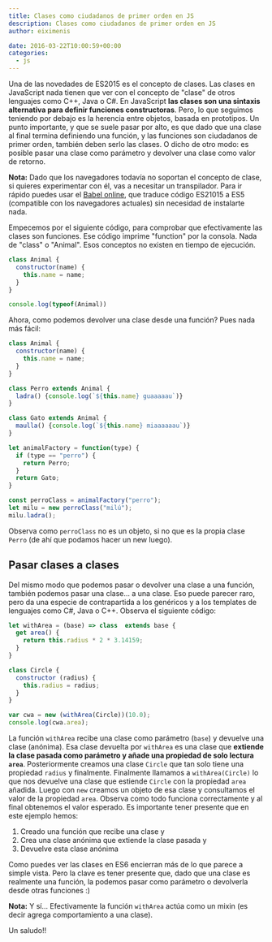 ```yaml
---
title: Clases como ciudadanos de primer orden en JS
description: Clases como ciudadanos de primer orden en JS
author: eiximenis

date: 2016-03-22T10:00:59+00:00
categories:
  - js
---
```


Una de las novedades de ES2015 es el concepto de clases. Las clases en JavaScript nada tienen que ver con el concepto de "clase" de otros lenguajes como C++, Java o C#. En JavaScript **las clases son una sintaxis alternativa para definir funciones constructoras**. Pero, lo que seguimos teniendo por debajo es la herencia entre objetos, basada en prototipos.
Un punto importante, y que se suele pasar por alto, es que dado que una clase al final termina definiendo una función, y las funciones son ciudadanos de primer orden, también deben serlo las clases. O dicho de otro modo: es posible pasar una clase como parámetro y devolver una clase como valor de retorno.

**Nota:** Dado que los navegadores todavía no soportan el concepto de clase, si quieres experimentar con él, vas a necesitar un transpilador. Para ir rápido puedes usar el [Babel online](https://babeljs.io/repl/), que traduce código ES21015 a ES5 (compatible con los navegadores actuales) sin necesidad de instalarte nada.

Empecemos por el siguiente código, para comprobar que efectivamente las clases son funciones. Ese código imprime "function" por la consola. Nada de "class" o "Animal". Esos conceptos no existen en tiempo de ejecución.

```javascript
class Animal {
  constructor(name) {
    this.name = name;
  }
}

console.log(typeof(Animal))
```

Ahora, como podemos devolver una clase desde una función? Pues nada más fácil:

```javascript
class Animal {
  constructor(name) {
    this.name = name;
  }
}

class Perro extends Animal {
  ladra() {console.log(`${this.name} guaaaaau`)}
}

class Gato extends Animal {
  maulla() {console.log(`${this.name} miaaaaaau`)}
}

let animalFactory = function(type) {
  if (type == "perro") {
    return Perro;
  }
  return Gato;
}

const perroClass = animalFactory("perro");
let milu = new perroClass("milú");
milu.ladra();
```

Observa como `perroClass` no es un objeto, si no que es la propia clase `Perro` (de ahí que podamos hacer un new luego).

Pasar clases a clases
---------------------
Del mismo modo que podemos pasar o devolver una clase a una función, también podemos pasar una clase... a una clase. Eso puede parecer raro, pero da una especie de contrapartida a los genéricos y a los templates de lenguajes como C#, Java o C++.
Observa el siguiente código:

```javascript
let withArea = (base) => class  extends base {
  get area() {
    return this.radius * 2 * 3.14159;
  }
}

class Circle {
  constructor (radius) {
    this.radius = radius;
  }
}

var cwa = new (withArea(Circle))(10.0);
console.log(cwa.area);
```

La función `withArea` recibe una clase como parámetro (`base`) y devuelve una clase (anónima). Esa clase devuelta por `withArea` es una clase que **extiende la clase pasada como parámetro y añade una propiedad de solo lectura `area`**.
Posteriormente creamos una clase `Circle` que tan solo tiene una propiedad `radius` y finalmente. Finalmente llamamos a `withArea(Circle)` lo que nos devuelve una clase que estiende `Circle` con la propiedad `area` añadida. Luego con `new` creamos un objeto de esa clase y consultamos el valor de la propiedad `area`.
Observa como todo funciona correctamente y al final obtenemos el valor esperado. Es importante tener presente que en este ejemplo hemos:

1. Creado una función que recibe una clase y
2.    Crea una clase anónima que extiende la clase pasada y
3.    Devuelve esta clase anónima

Como puedes ver las clases en ES6 encierran más de lo que parece a simple vista. Pero la clave es tener presente que, dado que una clase es realmente una función, la podemos pasar como parámetro o devolverla desde otras funciones :)

**Nota:** Y sí... Efectivamente la función `withArea` actúa como un mixin (es decir agrega comportamiento a una clase).

Un saludo!!
